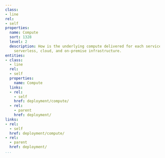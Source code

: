 ```yaml
---
class:
- line
rel:
- self
properties:
  name: Compute
  sort: 1328
  level: 2
  description: How is the underlying compute delivered for each service using containers,
    serverless, cloud, and on-premise infrastructure.
entities:
- class:
  - line
  rel:
  - self
  properties:
    name: Compute
  links:
  - rel:
    - self
    href: deployment/compute/
  - rel:
    - parent
    href: deployment/
links:
- rel:
  - self
  href: deployment/compute/
- rel:
  - parent
  href: deployment/
...
```

